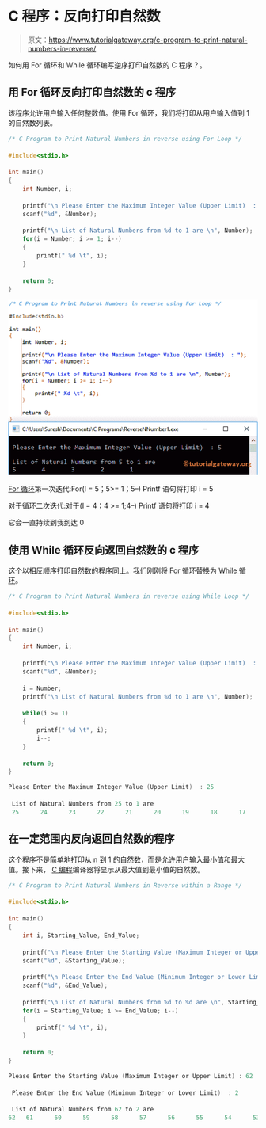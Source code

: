# C 程序：反向打印自然数

> 原文：<https://www.tutorialgateway.org/c-program-to-print-natural-numbers-in-reverse/>

如何用 For 循环和 While 循环编写逆序打印自然数的 C 程序？。

## 用 For 循环反向打印自然数的 c 程序

该程序允许用户输入任何整数值。使用 For 循环，我们将打印从用户输入值到 1 的自然数列表。

```c
/* C Program to Print Natural Numbers in reverse using For Loop */

#include<stdio.h>

int main()
{
  	int Number, i;

  	printf("\n Please Enter the Maximum Integer Value (Upper Limit)  : ");
  	scanf("%d", &Number);

  	printf("\n List of Natural Numbers from %d to 1 are \n", Number);  	
	for(i = Number; i >= 1; i--)
  	{
    	printf(" %d \t", i);
  	}

  	return 0;
}
```

![C Program to Print Natural Numbers in reverse 1](img/f165fe3fb14e300074ab6c4bc558ad5d.png)

[For 循环](https://www.tutorialgateway.org/for-loop-in-c-programming/)第一次迭代:For(I = 5；5>= 1；5–)
Printf 语句将打印 i = 5

对于循环二次迭代:对于(I = 4；4 >= 1;4–)
Printf 语句将打印 i = 4

它会一直持续到我到达 0

## 使用 While 循环反向返回自然数的 c 程序

这个以相反顺序打印自然数的程序同上。我们刚刚将 For 循环替换为 [While 循环](https://www.tutorialgateway.org/while-loop-in-c/)。

```c
/* C Program to Print Natural Numbers in reverse using While Loop */

#include<stdio.h>

int main()
{
  	int Number, i;

  	printf("\n Please Enter the Maximum Integer Value (Upper Limit)  : ");
  	scanf("%d", &Number);

  	i = Number;
  	printf("\n List of Natural Numbers from %d to 1 are \n", Number);  	

	while(i >= 1)
  	{
    	printf(" %d \t", i);
    	i--;
  	}

  	return 0;
}
```

```c
Please Enter the Maximum Integer Value (Upper Limit)  : 25

 List of Natural Numbers from 25 to 1 are 
 25 	 24 	 23 	 22 	 21 	 20 	 19 	 18 	 17 	 16 	 15 	 14 	 13 	 12 	 11 	 10 	 9 	 8 	 7 	 6 	 5 	 4 	 3 	 2 	 1
```

## 在一定范围内反向返回自然数的程序

这个程序不是简单地打印从 n 到 1 的自然数，而是允许用户输入最小值和最大值。接下来， [C 编程](https://www.tutorialgateway.org/c-programming/)编译器将显示从最大值到最小值的自然数。

```c
/* C Program to Print Natural Numbers in Reverse within a Range */

#include<stdio.h>

int main()
{
  	int i, Starting_Value, End_Value;

  	printf("\n Please Enter the Starting Value (Maximum Integer or Upper Limit) : ");
  	scanf("%d", &Starting_Value);

  	printf("\n Please Enter the End Value (Minimum Integer or Lower Limit)  : ");
  	scanf("%d", &End_Value);  	

  	printf("\n List of Natural Numbers from %d to %d are \n", Starting_Value, End_Value);  	
	for(i = Starting_Value; i >= End_Value; i--)
  	{
    	printf(" %d \t", i);
  	}

  	return 0;
}
```

```c
Please Enter the Starting Value (Maximum Integer or Upper Limit) : 62

 Please Enter the End Value (Minimum Integer or Lower Limit)  : 2

 List of Natural Numbers from 62 to 2 are 
62 	 61 	 60 	 59 	 58 	 57 	 56 	 55 	 54 	 53 	 52 	 51 	 50 	 49 	 48 	 47 	 46 	 45 	 44 	 43 	 42 	 41 	 40 	 39 	 38 	 37 	 36 	 35 	 34 	 33 	 32 	 31 	 30 	 29 	 28 	 27 	 26 	 25 	 24 	 23 	 22 	 21 	 20 	 19 	 18 	 17 	 16 	 15 	 14 	 13 	 12 	 11 	 10 	 9 	 8 	 7 	 6 	 5 	 4 	 3 	 2 
```